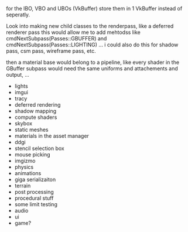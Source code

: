for the IBO, VBO and UBOs (VkBuffer) store them in 1 VkBuffer instead of seperatly.



Look into making new child classes to the renderpass, like a deferred renderer pass
this would allow me to add mehtodss like cmdNextSubpass(Passes::GBUFFER) and cmdNextSubpass(Passes::LIGHTING) ...
i could also do this for shadow pass, csm pass, wireframe pass, etc.

then a material base would belong to a pipeline, like every shader in the GBuffer subpass  would need the same uniforms and attachements and output, ...




- lights
- imgui
- tracy
- deferred rendering
- shadow mapping
- compute shaders
- skybox
- static meshes
- materials in the asset manager
- ddgi
- stencil selection box
- mouse picking
- imgizmo
- physics
- animations
- giga serializaiton
- terrain
- post processing
- procedural stuff
- some limit testing
- audio
- ui
- game?

